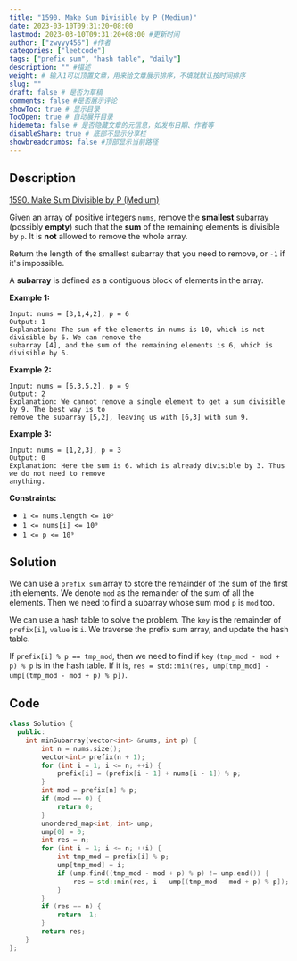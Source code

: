 ```yaml
---
title: "1590. Make Sum Divisible by P (Medium)"
date: 2023-03-10T09:31:20+08:00
lastmod: 2023-03-10T09:31:20+08:00 #更新时间
author: ["zwyyy456"] #作者
categories: ["leetcode"]
tags: ["prefix sum", "hash table", "daily"]
description: "" #描述
weight: # 输入1可以顶置文章，用来给文章展示排序，不填就默认按时间排序
slug: ""
draft: false # 是否为草稿
comments: false #是否展示评论
showToc: true # 显示目录
TocOpen: true # 自动展开目录
hidemeta: false # 是否隐藏文章的元信息，如发布日期、作者等
disableShare: true # 底部不显示分享栏
showbreadcrumbs: false #顶部显示当前路径
---
```

## Description
[1590. Make Sum Divisible by P (Medium)](https://leetcode.com/problems/make-sum-divisible-by-p/)

Given an array of positive integers `nums`, remove the **smallest** subarray (possibly **empty**)
such that the **sum** of the remaining elements is divisible by `p`. It is **not** allowed to remove
the whole array.

Return the length of the smallest subarray that you need to remove, or  `-1` if it's impossible.

A **subarray** is defined as a contiguous block of elements in the array.

**Example 1:**

```
Input: nums = [3,1,4,2], p = 6
Output: 1
Explanation: The sum of the elements in nums is 10, which is not divisible by 6. We can remove the
subarray [4], and the sum of the remaining elements is 6, which is divisible by 6.

```

**Example 2:**

```
Input: nums = [6,3,5,2], p = 9
Output: 2
Explanation: We cannot remove a single element to get a sum divisible by 9. The best way is to
remove the subarray [5,2], leaving us with [6,3] with sum 9.

```

**Example 3:**

```
Input: nums = [1,2,3], p = 3
Output: 0
Explanation: Here the sum is 6. which is already divisible by 3. Thus we do not need to remove
anything.

```

**Constraints:**

- `1 <= nums.length <= 10⁵`
- `1 <= nums[i] <= 10⁹`
- `1 <= p <= 10⁹`

## Solution
We can use a `prefix sum` array to store the remainder of the sum of the first `i`th elements. We denote `mod` as the remainder of the sum of all the elements. Then we need to find a subarray whose sum mod `p` is `mod` too.

We can use a hash table to solve the problem. The `key` is the remainder of `prefix[i]`, `value` is `i`. We traverse the prefix sum array, and update the hash table. 

If `prefix[i] % p == tmp_mod`, then we need to find if `key` `(tmp_mod - mod + p) % p` is in the hash table. If it is, `res = std::min(res, ump[tmp_mod] - ump[(tmp_mod - mod + p) % p])`.

## Code
```cpp
class Solution {
  public:
    int minSubarray(vector<int> &nums, int p) {
        int n = nums.size();
        vector<int> prefix(n + 1);
        for (int i = 1; i <= n; ++i) {
            prefix[i] = (prefix[i - 1] + nums[i - 1]) % p; 
        }
        int mod = prefix[n] % p;
        if (mod == 0) {
            return 0;
        }
        unordered_map<int, int> ump;
        ump[0] = 0;
        int res = n;
        for (int i = 1; i <= n; ++i) {
            int tmp_mod = prefix[i] % p;
            ump[tmp_mod] = i;
            if (ump.find((tmp_mod - mod + p) % p) != ump.end()) {
                res = std::min(res, i - ump[(tmp_mod - mod + p) % p]);
            }
        }
        if (res == n) {
            return -1;
        }
        return res;
    }
};
```